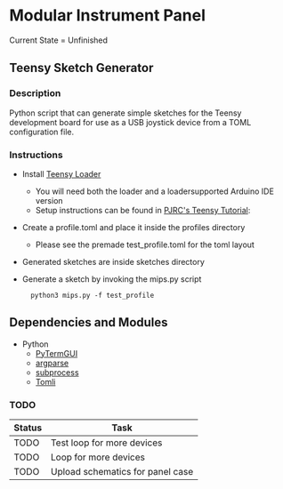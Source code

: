 # Modular Instrument Panel

Current State = Unfinished

## Teensy Sketch Generator

### Description

Python script that can generate simple sketches for the Teensy development board for use as a USB joystick device from a TOML configuration file.

### Instructions

- Install [Teensy Loader](https://www.pjrc.com/teensy/loaderloader.html)
    - You will need both the loader and a loadersupported Arduino IDE version
    - Setup instructions can be found in [PJRC's Teensy Tutorial](https://www.pjrc.com/teensy/tutorial.html):
- Create a profile.toml and place it inside the profiles directory
    - Please see the premade test_profile.toml for the toml layout
- Generated sketches are inside sketches directory
- Generate a sketch by invoking the mips.py script

        python3 mips.py -f test_profile

## Dependencies and Modules
- Python
    - [PyTermGUI](https://pypi.org/project/PyTermGUI/)
    - [argparse](https://docs.python.org/3/library/argparse.html)
    - [subprocess](https://docs.python.org/3/library/subprocess.html)
    - [Tomli](https://pypi.org/project/tomli/)

### TODO
| Status | Task |
|--------|------|
|  TODO  | Test loop for more devices |
|  TODO  | Loop for more devices |
|  TODO  | Upload schematics for panel case |
